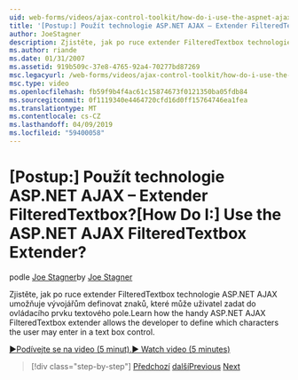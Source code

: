 ```yaml
---
uid: web-forms/videos/ajax-control-toolkit/how-do-i-use-the-aspnet-ajax-filteredtextbox-extender
title: '[Postup:] Použít technologie ASP.NET AJAX – Extender FilteredTextbox? | Dokumenty Microsoft'
author: JoeStagner
description: Zjistěte, jak po ruce extender FilteredTextbox technologie ASP.NET AJAX umožňuje vývojářům definovat znaků, které může uživatel zadat do ovládacího prvku textového pole.
ms.author: riande
ms.date: 01/31/2007
ms.assetid: 919b509c-37e8-4765-92a4-70277bd87269
msc.legacyurl: /web-forms/videos/ajax-control-toolkit/how-do-i-use-the-aspnet-ajax-filteredtextbox-extender
msc.type: video
ms.openlocfilehash: fb59f9b4f4ac61c15874673f0121350ba05fdb84
ms.sourcegitcommit: 0f1119340e4464720cfd16d0ff15764746ea1fea
ms.translationtype: MT
ms.contentlocale: cs-CZ
ms.lasthandoff: 04/09/2019
ms.locfileid: "59400058"
---
```

# <a name="how-do-i-use-the-aspnet-ajax-filteredtextbox-extender"></a><span data-ttu-id="3a5ad-104">[Postup:] Použít technologie ASP.NET AJAX – Extender FilteredTextbox?</span><span class="sxs-lookup"><span data-stu-id="3a5ad-104">[How Do I:] Use the ASP.NET AJAX FilteredTextbox Extender?</span></span>

<span data-ttu-id="3a5ad-105">podle [Joe Stagner](https://github.com/JoeStagner)</span><span class="sxs-lookup"><span data-stu-id="3a5ad-105">by [Joe Stagner](https://github.com/JoeStagner)</span></span>

<span data-ttu-id="3a5ad-106">Zjistěte, jak po ruce extender FilteredTextbox technologie ASP.NET AJAX umožňuje vývojářům definovat znaků, které může uživatel zadat do ovládacího prvku textového pole.</span><span class="sxs-lookup"><span data-stu-id="3a5ad-106">Learn how the handy ASP.NET AJAX FilteredTextbox extender allows the developer to define which characters the user may enter in a text box control.</span></span>

[<span data-ttu-id="3a5ad-107">&#9654;Podívejte se na video (5 minut).</span><span class="sxs-lookup"><span data-stu-id="3a5ad-107">&#9654; Watch video (5 minutes)</span></span>](https://channel9.msdn.com/Blogs/ASP-NET-Site-Videos/how-do-i-use-the-aspnet-ajax-filteredtextbox-extender)

> [!div class="step-by-step"]
> <span data-ttu-id="3a5ad-108">[Předchozí](how-do-i-use-the-aspnet-ajax-dynamicpopulate-extender.md)
> [další](how-do-i-use-the-aspnet-ajax-hovermenu-extender.md)</span><span class="sxs-lookup"><span data-stu-id="3a5ad-108">[Previous](how-do-i-use-the-aspnet-ajax-dynamicpopulate-extender.md)
[Next](how-do-i-use-the-aspnet-ajax-hovermenu-extender.md)</span></span>
